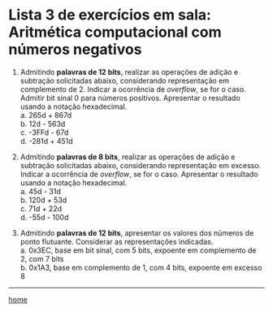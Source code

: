 # Lista 3 de exercícios em sala: Aritmética computacional com números negativos

1. Admitindo **palavras de 12 bits**, realizar as operações de adição e subtração solicitadas abaixo, considerando representação em complemento de 2. Indicar a ocorrência de *overflow*, se for o caso. Admitir bit sinal 0 para números positivos.
Apresentar o resultado usando a notação hexadecimal.  
a. 265d + 867d  
b. 12d - 563d  
c. -3FFd - 67d  
d. -281d + 451d  

2. Admitindo **palavras de 8 bits**, realizar as operações de adição e subtração solicitadas abaixo, considerando representação em excesso.
Indicar a ocorrência de *overflow*, se for o caso. Apresentar o resultado usando a notação hexadecimal.  
a. 45d - 31d  
b. 120d + 53d  
c. 71d + 22d  
d. -55d - 100d  

3. Admitindo **palavras de 12 bits**, apresentar os valores dos números de ponto flutuante.
Considerar as representações indicadas.  
a. 0x3EC, base em bit sinal, com 5 bits, expoente em complemento de 2, com 7 bits  
b. 0x1A3, base em complemento de 1, com 4 bits, expoente em excesso 8

___
[home](https://github.com/claytonjasilva/claytonjasilva.github.io/blob/main/arq_aulas.md) 
